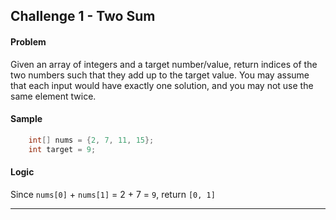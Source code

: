 ## Challenge 1 - Two Sum

#### Problem
Given an array of integers and a target number/value, 
return indices of the two numbers such that they add up to the target value.
You may assume that each input would have exactly one solution, and you may not use
the same element twice.

#### Sample

```Java
    int[] nums = {2, 7, 11, 15};
    int target = 9;
```

#### Logic
Since `nums[0]` + `nums[1]` = 2 + 7 = `9`, return `[0, 1]`

***
